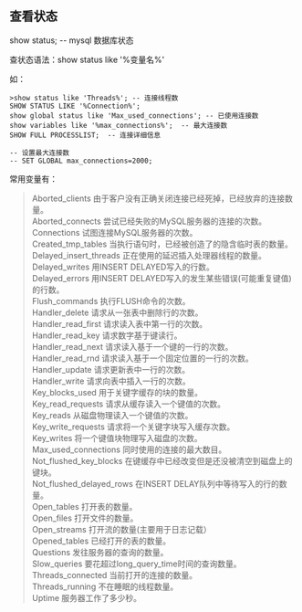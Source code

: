 ## 查看状态
show status;  -- mysql 数据库状态

查状态语法：show status like '%变量名%'

如：
``` mysql
>show status like 'Threads%'; -- 连接线程数  
SHOW STATUS LIKE '%Connection%';    
show global status like 'Max_used_connections'; -- 已使用连接数  
show variables like '%max_connections%';  -- 最大连接数  
SHOW FULL PROCESSLIST;  -- 连接详细信息  
```

```
-- 设置最大连接数
-- SET GLOBAL max_connections=2000;
```

常用变量有：
>Aborted_clients 由于客户没有正确关闭连接已经死掉，已经放弃的连接数量。   
Aborted_connects 尝试已经失败的MySQL服务器的连接的次数。  
Connections 试图连接MySQL服务器的次数。  
Created_tmp_tables 当执行语句时，已经被创造了的隐含临时表的数量。  
Delayed_insert_threads 正在使用的延迟插入处理器线程的数量。  
Delayed_writes 用INSERT DELAYED写入的行数。  
Delayed_errors 用INSERT DELAYED写入的发生某些错误(可能重复键值)的行数。  
Flush_commands 执行FLUSH命令的次数。  
Handler_delete 请求从一张表中删除行的次数。  
Handler_read_first 请求读入表中第一行的次数。  
Handler_read_key 请求数字基于键读行。  
Handler_read_next 请求读入基于一个键的一行的次数。  
Handler_read_rnd 请求读入基于一个固定位置的一行的次数。  
Handler_update 请求更新表中一行的次数。  
Handler_write 请求向表中插入一行的次数。  
Key_blocks_used 用于关键字缓存的块的数量。  
Key_read_requests 请求从缓存读入一个键值的次数。  
Key_reads 从磁盘物理读入一个键值的次数。  
Key_write_requests 请求将一个关键字块写入缓存次数。  
Key_writes 将一个键值块物理写入磁盘的次数。  
Max_used_connections 同时使用的连接的最大数目。  
Not_flushed_key_blocks 在键缓存中已经改变但是还没被清空到磁盘上的键块。  
Not_flushed_delayed_rows 在INSERT DELAY队列中等待写入的行的数量。  
Open_tables 打开表的数量。  
Open_files 打开文件的数量。  
Open_streams 打开流的数量(主要用于日志记载）  
Opened_tables 已经打开的表的数量。  
Questions 发往服务器的查询的数量。  
Slow_queries 要花超过long_query_time时间的查询数量。  
Threads_connected 当前打开的连接的数量。  
Threads_running 不在睡眠的线程数量。  
Uptime 服务器工作了多少秒。  


